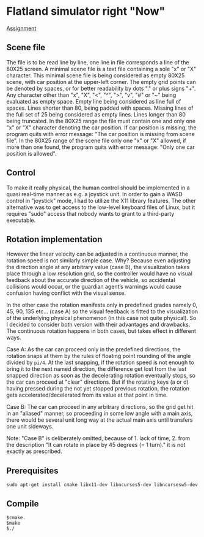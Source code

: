 ﻿# Flatland simulator right "Now"
[Assignment](assignment.md)
## Scene file
The file is to be read line by line, one line in file corresponds a line of the 80X25 screen.
A minimal scene file is a text file containing a sole "x" or "X" character. This minimal scene file is being considered as empty 80X25 scene, with car position at the upper-left corner.
The empty grid points can be denoted by spaces, or for better readability by dots "." or plus signs "+". Any character other than "x", "X", "<", "^", ">",  "v",  "#" or "~" being evaluated as empty space. Empty line being considered as line full of spaces. Lines shorter than 80, being padded with spaces. Missing lines of the full set of 25 being considered as empty lines.
Lines longer than 80 being truncated.
In the 80X25 range the file must contain one and only one "x" or "X" character denoting the car position.
If car position is missing, the program quits with error message: "The car position is missing from scene file".
In the 80X25 range of the scene file only one "x" or "X" allowed, if more than one found, the program quits with error message: "Only one car position is allowed".
## Control
To make it really physical, the human control should be implemented in a quasi real-time manner as e.g. a joystick unit. In order to gain a WASD control in "joystick" mode, I had to utilize the X11 library features. The other alternative was to get access to the low-level keyboard files of Linux, but it requires "sudo" access that nobody wants to grant to a third-party executable.

## Rotation implementation
However the linear velocity can be adjusted in a continuous manner, the rotation speed is not similarly simple case. Why? Because even adjusting the direction angle at any arbitrary value (case B), the visualization takes place through a low resolution grid, so the controller would have no visual feedback about the accurate direction of the vehicle, so accidental collisions would occur, or the guardian agent’s warnings would cause confusion having conflict with the visual sense.

In the other case the rotation manifests only in predefined grades namely 0, 45, 90, 135 etc… (case A) so the visual feedback is fitted to the visualization of the underlying physical phenomenon (in this case not quite physical).
So I decided to consider both version with their advantages and drawbacks.
The continuous rotation happens in both cases, but takes effect in different ways.

Case A: As the car can proceed only in the predefined directions, the rotation snaps at them by the rules of floating point rounding of the angle divided by ```pi/4```. At the last snapping, if the rotation speed is not enough to bring it to the next named direction, the difference get lost from the last snapped direction as soon as the decelerating rotation eventually stops, so the car can proceed at "clear" directions. But if the rotating keys (a or d) having pressed during the not yet stopped previous rotation, the rotation gets accelerated/decelerated from its value at that point in time.

Case B: The car can proceed in any arbitrary directions, so the grid get hit in an "aliased" manner, so proceeding in some low angle with a main axis, there would be several unit long way at the actual main axis until transfers one unit sideways.

Note: "Case B" is deliberately omitted, because of 1. lack of time, 2. from the description "It can rotate in place by 45 degrees (= 1 turn)." it is not exactly as prescribed.

## Prerequisites
```sudo apt-get install cmake libx11-dev libncurses5-dev libncursesw5-dev```
## Compile
```
$cmake.
$make
$./
```


